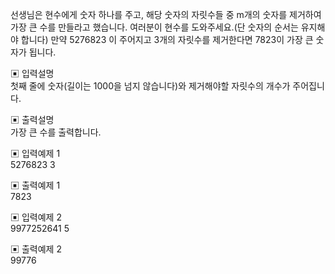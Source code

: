 선생님은 현수에게 숫자 하나를 주고, 해당 숫자의 자릿수들 중 m개의 숫자를 제거하여 가장 큰 수를 만들라고 했습니다. 여러분이 현수를 도와주세요.(단 숫자의 순서는 유지해야 합니다)
만약 5276823 이 주어지고 3개의 자릿수를 제거한다면 7823이 가장 큰 숫자가 됩니다.


▣ 입력설명  
첫째 줄에 숫자(길이는 1000을 넘지 않습니다)와 제거해야할 자릿수의 개수가 주어집니다.


▣ 출력설명  
가장 큰 수를 출력합니다.


▣ 입력예제 1  
5276823 3


▣ 출력예제 1  
7823


▣ 입력예제 2  
9977252641 5  


▣ 출력예제 2  
99776

